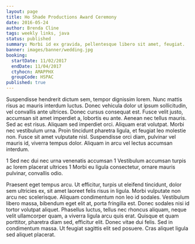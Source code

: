 ```yaml
---
layout: page
title: Ho Shade Productions Award Ceremony
date: 2016-05-24
author: Brenda Cline
tags: weekly links, java
status: published
summary: Morbi id ex gravida, pellentesque libero sit amet, feugiat.
banner: images/banner/wedding.jpg
booking:
  startDate: 11/02/2017
  endDate: 11/04/2017
  ctyhocn: AMAPPHX
  groupCode: HSPAC
published: true
---
```

Suspendisse hendrerit dictum sem, tempor dignissim lorem. Nunc mattis risus ac mauris interdum luctus. Donec vehicula dolor ut ipsum sollicitudin, vel convallis ante ultrices. Donec cursus consequat est. Fusce velit justo, accumsan sit amet imperdiet a, lobortis eu ante. Aenean nec tellus mauris. Sed ac est risus. Aliquam sed imperdiet orci. Aliquam erat volutpat. Morbi nec vestibulum urna. Proin tincidunt pharetra ligula, et feugiat leo molestie non. Fusce sit amet vulputate nisl. Suspendisse orci diam, pulvinar vel mauris id, viverra tempus dolor. Aliquam in arcu vel lectus accumsan interdum.

1 Sed nec dui nec urna venenatis accumsan
1 Vestibulum accumsan turpis ac lorem placerat ultrices
1 Morbi eu ligula consectetur, ornare mauris pulvinar, convallis odio.

Praesent eget tempus arcu. Ut efficitur, turpis ut eleifend tincidunt, dolor sem ultricies ex, sit amet laoreet felis risus in ligula. Morbi vulputate non arcu nec scelerisque. Aliquam condimentum non leo id sodales. Vestibulum libero massa, bibendum eget elit at, porta fringilla est. Donec sodales nisi id tortor volutpat aliquet. Phasellus luctus, tellus nec rhoncus aliquam, neque velit ullamcorper quam, a viverra ligula arcu quis erat. Quisque et quam porttitor, pharetra diam sed, efficitur elit. Donec vitae dui felis. Sed in condimentum massa. Ut feugiat sagittis elit sed posuere. Cras aliquet ligula sed aliquet placerat.
